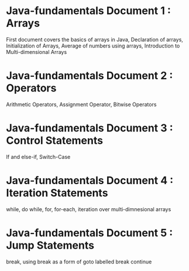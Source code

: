 # Java-fundamentals Document 1 : Arrays
First document covers the basics of arrays in Java,
Declaration of arrays,
Initialization of Arrays,
Average of numbers using arrays,
Introduction to Multi-dimensional Arrays

# Java-fundamentals Document 2 : Operators
Arithmetic Operators,
Assignment Operator,
Bitwise Operators

# Java-fundamentals Document 3 : Control Statements
If and else-if,
Switch-Case

# Java-fundamentals Document 4 : Iteration Statements
while,
do while,
for,
for-each,
iteration over multi-dimnesional arrays

# Java-fundamentals Document 5 : Jump Statements
break,
using break as a form of goto
labelled break
continue

